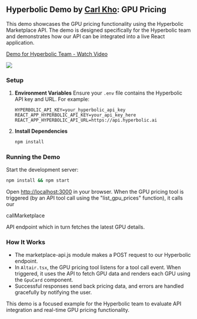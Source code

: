 ## Hyperbolic Demo by [Carl Kho](https://www.linkedin.com/in/carlkho/): GPU Pricing

This demo showcases the GPU pricing functionality using the Hyperbolic Marketplace API. The demo is designed specifically for the Hyperbolic team and demonstrates how our API can be integrated into a live React application.

<div>
    <a href="https://www.loom.com/share/758ab8840a3d496396de8a785a27c47f">
      <p>Demo for Hyperbolic Team - Watch Video</p>
    </a>
    <a href="https://www.loom.com/share/758ab8840a3d496396de8a785a27c47f">
      <img style="max-width:300px;" src="https://cdn.loom.com/sessions/thumbnails/758ab8840a3d496396de8a785a27c47f-8de09c9a99478ccb-full-play.gif">
    </a>
  </div>

### Setup

1. **Environment Variables**
   Ensure your `.env` file contains the Hyperbolic API key and URL. For example:

   ```
   HYPERBOLIC_API_KEY=your_hyperbolic_api_key
   REACT_APP_HYPERBOLIC_API_KEY=your_api_key_here
   REACT_APP_HYPERBOLIC_API_URL=https://api.hyperbolic.ai
   ```

2. **Install Dependencies**

   ```sh
   npm install
   ```

### Running the Demo

Start the development server:

```sh
npm install && npm start
```

Open [http://localhost:3000](http://localhost:3000) in your browser. When the GPU pricing tool is triggered (by an API tool call using the "list_gpu_prices" function), it calls our

callMarketplace

 API endpoint which in turn fetches the latest GPU details.

### How It Works

- The marketplace-api.js module makes a POST request to our Hyperbolic endpoint.
- In `Altair.tsx`, the GPU pricing tool listens for a tool call event. When triggered, it uses the API to fetch GPU data and renders each GPU using the `GpuCard` component.
- Successful responses send back pricing data, and errors are handled gracefully by notifying the user.

This demo is a focused example for the Hyperbolic team to evaluate API integration and real-time GPU pricing functionality.